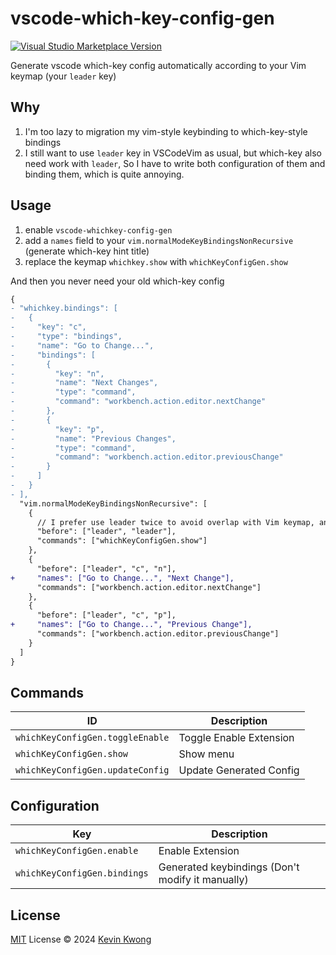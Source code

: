 # vscode-which-key-config-gen

<a href="https://marketplace.visualstudio.com/items?itemName=kvoon.which-key-config-gen" target="__blank"><img src="https://img.shields.io/visual-studio-marketplace/v/antfu.ext-name.svg?color=eee&amp;label=VS%20Code%20Marketplace&logo=visual-studio-code" alt="Visual Studio Marketplace Version" /></a>

Generate vscode which-key config automatically according to your Vim keymap (your `leader` key)

## Why

1. I'm too lazy to migration my vim-style keybinding to which-key-style bindings
2. I still want to use `leader` key in VSCodeVim as usual, but which-key also need work with `leader`, So I have to write both configuration of them and binding them, which is quite annoying.

## Usage

1. enable `vscode-whichkey-config-gen`
2. add a `names` field to your `vim.normalModeKeyBindingsNonRecursive` (generate which-key hint title)
3. replace the keymap `whichkey.show` with `whichKeyConfigGen.show`

And then you never need your old which-key config

```diff
{
- "whichkey.bindings": [
-   {
-     "key": "c",
-     "type": "bindings",
-     "name": "Go to Change...",
-     "bindings": [
-       {
-         "key": "n",
-         "name": "Next Changes",
-         "type": "command",
-         "command": "workbench.action.editor.nextChange"
-       },
-       {
-         "key": "p",
-         "name": "Previous Changes",
-         "type": "command",
-         "command": "workbench.action.editor.previousChange"
-       }
-     ]
-   }
- ],
  "vim.normalModeKeyBindingsNonRecursive": [
    {
      // I prefer use leader twice to avoid overlap with Vim keymap, and you can still use one leader
      "before": ["leader", "leader"],
      "commands": ["whichKeyConfigGen.show"]
    },
    {
      "before": ["leader", "c", "n"],
+     "names": ["Go to Change...", "Next Change"],
      "commands": ["workbench.action.editor.nextChange"]
    },
    {
      "before": ["leader", "c", "p"],
+     "names": ["Go to Change...", "Previous Change"],
      "commands": ["workbench.action.editor.previousChange"]
    }
  ]
}
```

## Commands

| ID                               | Description             |
| -------------------------------- | ----------------------- |
| `whichKeyConfigGen.toggleEnable` | Toggle Enable Extension |
| `whichKeyConfigGen.show`         | Show menu               |
| `whichKeyConfigGen.updateConfig` | Update Generated Config |

## Configuration

| Key                          | Description                                      |
| ---------------------------- | ------------------------------------------------ |
| `whichKeyConfigGen.enable`   | Enable Extension                                 |
| `whichKeyConfigGen.bindings` | Generated keybindings (Don't modify it manually) |

## License

[MIT](./LICENSE) License © 2024 [Kevin Kwong](https://github.com/kvoon3)
